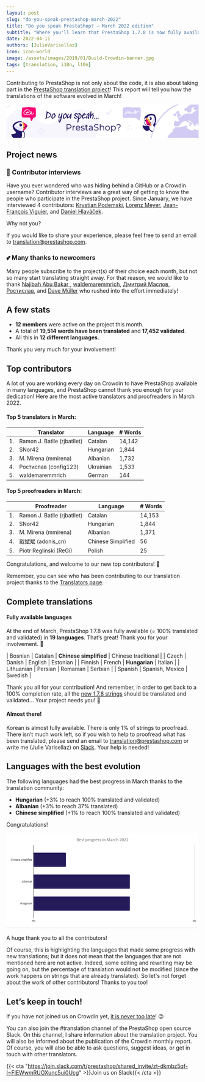 ```yaml
---
layout: post
slug: "do-you-speak-prestashop-march-2022"
title: "Do you speak PrestaShop? – March 2022 edition"
subtitle: "Where you'll learn that PrestaShop 1.7.8 is now fully available in 2 new languages"
date: 2022-04-11 
authors: [JulieVarisellaz]
icon: icon-world
image: /assets/images/2019/01/Build-Crowdin-banner.jpg
tags: [translation, i18n, l10n]
---
```


Contributing to PrestaShop is not only about the code, it is also about taking part in the [PrestaShop translation project](https://crowdin.com/project/prestashop-official)! This report will tell you how the translations of the software evolved in March!

![Crowdin Monthly banner](/assets/images/2019/01/Build-Crowdin-banner.jpg)

## Project news

### :speech_balloon: Contributor interviews

Have you ever wondered who was hiding behind a GitHub or a Crowdin username? Contributor interviews are a great way of getting to know the people who participate in the PrestaShop project. Since January, we have interviewed 4 contributors: [Krystian Podemski](https://build.prestashop.com/news/contributor-interview-krystian-podemski/), [Lorenz Meyer](https://build.prestashop.com/news/contributor-interview-lorenz-meyer/), [Jean-François Viguier](https://build.prestashop.com/news/contributor-interview-jean-francois-viguier/), and [Daniel Hlaváček](https://build.prestashop.com/news/contributor-interview-daniel-hlavacek/). 

Why not you? 

If you would like to share your experience, please feel free to send an email to translation@prestashop.com.

### 💕 Many thanks to newcomers

Many people subscribe to the project(s) of their choice each month, but not so many start translating straight away. For that reason, we would like to thank [Najibah Abu Bakar ](https://crowdin.com/profile/lb_ms_trans_najibah), [waldemaremmrich](https://crowdin.com/profile/waldemaremmrich), [Дмитрий Маслов](https://crowdin.com/profile/maslovchrome), [Ростислав](https://crowdin.com/profile/config123), and [Dave Müller](https://crowdin.com/profile/eisiice) who rushed into the effort immediately! 


## A few stats
 
* **12 members** were active on the project this month.
* A total of **19,514 words have been translated** and **17,452 validated**.
* All this in **12 different languages**.
 
Thank you very much for your involvement!

## Top contributors
 
A lot of you are working every day on Crowdin to have PrestaShop available in many languages, and PrestaShop cannot thank you enough for your dedication! Here are the most active translators and proofreaders in March 2022.
 
#### Top 5 translators in March:
 
| |Translator | Language | # Words
|-|---------- | -------- | ----------------
| 1. | Ramon J. Batlle (rjbatllet) | Catalan | 14,142
| 2. | SNor42 | Hungarian | 1,844
| 3. | M. Mirena (mmirena) | Albanian | 1,732
| 4. | Ростислав (config123) | Ukrainian | 1,533
| 5. | waldemaremmrich | German | 144

#### Top 5 proofreaders in March:
 
| | Proofreader | Language | # Words
|-| ---------- | -------- | ----------------
| 1. | Ramon J. Batlle (rjbatllet) | Catalan | 14,153
| 2. | SNor42 | Hungarian | 1,844
| 3. | M. Mirena (mmirena) | Albanian | 1,371
| 4. | 戢斌斌 (adonis_cn) | Chinese Simplified | 56 
| 5. | Piotr Reglinski (ReGi) | Polish | 25

Congratulations, and welcome to our new top contributors! :clap:
 
Remember, you can see who has been contributing to our translation project thanks to the [Translators page](https://translators.prestashop.com/).
 
## Complete translations
 
#### Fully available languages
 
At the end of March, PrestaShop 1.7.8 was fully available (= 100% translated and validated) in **19 languages**. That’s great! Thank you for your involvement. :tada:
 
| Bosnian | Catalan | **Chinese simplified** | Chinese traditional | 
| Czech | Danish | English | Estonian | 
| Finnish | French | **Hungarian** | Italian |
| Lithuanian | Persian | Romanian | Serbian | 
| Spanish | Spanish, Mexico | Swedish |

Thank you all for your contribution! And remember, in order to get back to a 100% completion rate, all the [new 1.7.8 strings](https://build.prestashop.com/news/prestashop-178-translations/) should be translated and validated... Your project needs you! :muscle: 

#### Almost there!

Korean is almost fully available. There is only 1% of strings to proofread. 
There isn’t much work left, so if you wish to help to proofread what has been translated, please send an email to translation@prestashop.com or write me (Julie Varisellaz) on [Slack](https://join.slack.com/t/prestashop/shared_invite/zt-dkmbz5qf-I~FlEWwmRUOXunc5ui0Ucg). Your help is needed!

## Languages with the best evolution

The following languages had the best progress in March thanks to the translation community:
 
* **Hungarian** (+3% to reach 100% translated and validated) 
* **Albanian** (+3% to reach 37% translated)
* **Chinese simplified** (+1% to reach 100% translated and validated)

Congratulations! 

![Best translation progress in March 2022](/assets/images/2022/04/build-crowdin-progress-march22.png)

A huge thank you to all the contributors!
 
Of course, this is highlighting the languages that made some progress with new translations; but it does not mean that the languages that are not mentioned here are not active. Indeed, some editing and rewriting may be going on, but the percentage of translation would not be modified (since the work happens on strings that are already translated). So let's not forget about the work of other contributors! Thanks to you too!

## Let’s keep in touch!

If you have not joined us on Crowdin yet, [it is never too late](https://crowdin.com/project/prestashop-official)! :wink:

You can also join the #translation channel of the PrestaShop open source Slack. On this channel, I share information about the translation project. You will also be informed about the publication of the Crowdin monthly report. Of course, you will also be able to ask questions, suggest ideas, or get in touch with other translators.

{{< cta "https://join.slack.com/t/prestashop/shared_invite/zt-dkmbz5qf-I~FlEWwmRUOXunc5ui0Ucg" >}}Join us on Slack{{< /cta >}}
